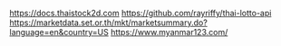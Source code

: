https://docs.thaistock2d.com
https://github.com/rayriffy/thai-lotto-api
https://marketdata.set.or.th/mkt/marketsummary.do?language=en&country=US
https://www.myanmar123.com/
